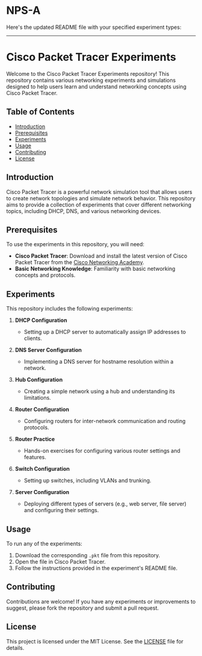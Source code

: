 # NPS-A

Here's the updated README file with your specified experiment types:

---

# Cisco Packet Tracer Experiments

Welcome to the Cisco Packet Tracer Experiments repository! This repository contains various networking experiments and simulations designed to help users learn and understand networking concepts using Cisco Packet Tracer.

## Table of Contents

- [Introduction](#introduction)
- [Prerequisites](#prerequisites)
- [Experiments](#experiments)
- [Usage](#usage)
- [Contributing](#contributing)
- [License](#license)

## Introduction

Cisco Packet Tracer is a powerful network simulation tool that allows users to create network topologies and simulate network behavior. This repository aims to provide a collection of experiments that cover different networking topics, including DHCP, DNS, and various networking devices.

## Prerequisites

To use the experiments in this repository, you will need:

- **Cisco Packet Tracer**: Download and install the latest version of Cisco Packet Tracer from the [Cisco Networking Academy](https://www.netacad.com/courses/packet-tracer).
- **Basic Networking Knowledge**: Familiarity with basic networking concepts and protocols.

## Experiments

This repository includes the following experiments:

1. **DHCP Configuration**
   - Setting up a DHCP server to automatically assign IP addresses to clients.

2. **DNS Server Configuration**
   - Implementing a DNS server for hostname resolution within a network.

3. **Hub Configuration**
   - Creating a simple network using a hub and understanding its limitations.

4. **Router Configuration**
   - Configuring routers for inter-network communication and routing protocols.

5. **Router Practice**
   - Hands-on exercises for configuring various router settings and features.

6. **Switch Configuration**
   - Setting up switches, including VLANs and trunking.

7. **Server Configuration**
   - Deploying different types of servers (e.g., web server, file server) and configuring their settings.

## Usage

To run any of the experiments:

1. Download the corresponding `.pkt` file from this repository.
2. Open the file in Cisco Packet Tracer.
3. Follow the instructions provided in the experiment's README file.

## Contributing

Contributions are welcome! If you have any experiments or improvements to suggest, please fork the repository and submit a pull request. 

## License

This project is licensed under the MIT License. See the [LICENSE](LICENSE) file for details.
